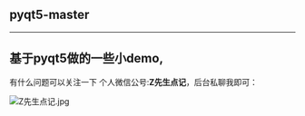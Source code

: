 ## pyqt5-master
---
**基于pyqt5做的一些小demo,**
---
有什么问题可以关注一下 个人微信公号:**Z先生点记**，后台私聊我即可：

![Z先生点记.jpg](http://ww1.sinaimg.cn/large/007wRTdIgy1ga0s48ughuj3076076wey.jpg)
